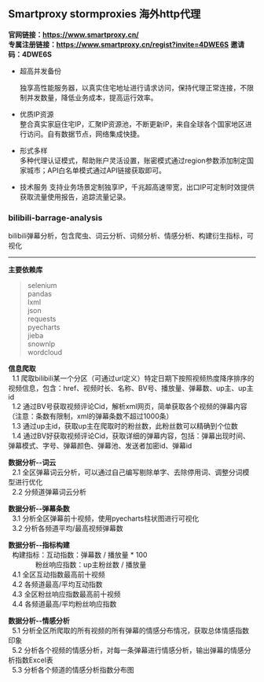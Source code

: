 ## Smartproxy stormproxies 海外http代理

**官网链接：https://www.smartproxy.cn/**  
**专属注册链接：https://www.smartproxy.cn/regist?invite=4DWE6S**
**邀请码：4DWE6S**

- 超高并发备份  

  独享高性能服务器，以真实住宅地址进行请求访问，保持代理正常连接，不限制并发数量，降低业务成本，提高运行效率。
- 优质IP资源  
  整合真实家庭住宅IP，汇聚IP资源池，不断更新IP，来自全球各个国家地区进行访问。自有数据节点，网络集成快捷。
- 形式多样  
  多种代理认证模式，帮助账户灵活设置，账密模式通过region参数添加制定国家城市；API白名单模式通过API链接获取即可。
- 技术服务
  支持业务场景定制独享IP，千兆超高速带宽，出口IP可定制时效提供获取流量使用报告，追踪流量记录。
  



### bilibili-barrage-analysis
bilibili弹幕分析，包含爬虫、词云分析、词频分析、情感分析、构建衍生指标，可视化
   
   
****   
**主要依赖库**   
> selenium   
> pandas   
> lxml   
> json   
> requests   
> pyecharts   
> jieba   
> snownlp   
> wordcloud   
   
**信息爬取**   
&nbsp;&nbsp;1.1 爬取bilibili某一个分区（可通过url定义）特定日期下按照视频热度降序排序的视频信息，包含：href、视频时长、名称、BV号、播放量、弹幕数、up主、up主id   
&nbsp;&nbsp;1.2 通过BV号获取视频评论Cid，解析xml网页，简单获取各个视频的弹幕内容（注意：条数有限制，xml的弹幕条数不超过1000条）   
&nbsp;&nbsp;1.3 通过up主id，获取up主在爬取时的粉丝数，此粉丝数可以精确到个位数   
&nbsp;&nbsp;1.4 通过BV好获取视频评论Cid，获取详细的弹幕内容，包括：弹幕出现时间、弹幕模式、字号、弹幕颜色、弹幕池、发送者加密id、弹幕id   
   
**数据分析--词云**   
&nbsp;&nbsp;2.1 全区弹幕词云分析，可以通过自己编写剔除单字、去除停用词、调整分词模型进行优化   
&nbsp;&nbsp;2.2 分频道弹幕词云分析   
    
**数据分析--弹幕条数**   
&nbsp;&nbsp;3.1 分析全区弹幕前十视频，使用pyecharts柱状图进行可视化   
&nbsp;&nbsp;3.2 分析各频道平均/最高视频弹幕数   
	
**数据分析--指标构建**   
&nbsp;&nbsp;构建指标：互动指数：弹幕数 / 播放量 * 100   
&nbsp;&nbsp;&nbsp;&nbsp;&nbsp;&nbsp;&nbsp;&nbsp;&nbsp;&nbsp;&nbsp;&nbsp;&nbsp;&nbsp;粉丝响应指数：up主粉丝数 / 播放量  
&nbsp;&nbsp;4.1 全区互动指数最高前十视频   
&nbsp;&nbsp;4.2 各频道最高/平均互动指数   
&nbsp;&nbsp;4.3 全区粉丝响应指数最高前十视频   
&nbsp;&nbsp;4.4 各频道最高/平均粉丝响应指数   
   
**数据分析--情感分析**   
&nbsp;&nbsp;5.1 分析全区所爬取的所有视频的所有弹幕的情感分布情况，获取总体情感指数印象   
&nbsp;&nbsp;5.2 分析各个视频的情感分析，对每一条弹幕进行情感分析，输出弹幕的情感分析指数Excel表   
&nbsp;&nbsp;5.3 分析各个频道的情感分析指数分布图   
